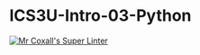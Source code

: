 # ICS3U-Intro-03-Python
[![Mr Coxall's Super Linter](https://github.com/ICS3U-C-Programming-TonyT/ICS3U-Intro-03-Python/workflows/Mr%20Coxall's%20Super%20Linter/badge.svg)](https://github.com/ICS3U-C-Programming-TonyT/ICS3U-Intro-03-Python/actions/)
